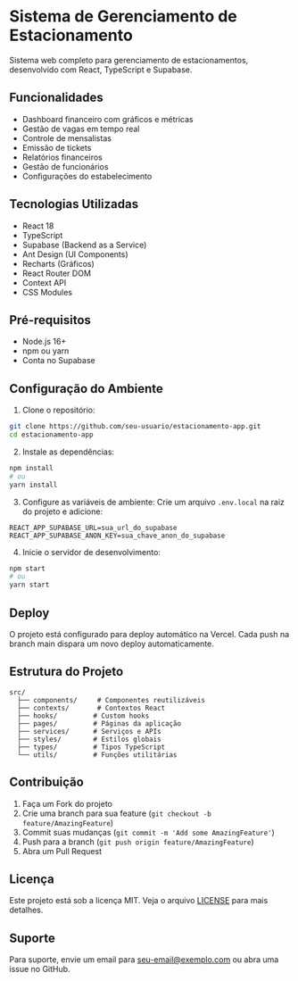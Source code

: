 # Sistema de Gerenciamento de Estacionamento

Sistema web completo para gerenciamento de estacionamentos, desenvolvido com React, TypeScript e Supabase.

## Funcionalidades

- Dashboard financeiro com gráficos e métricas
- Gestão de vagas em tempo real
- Controle de mensalistas
- Emissão de tickets
- Relatórios financeiros
- Gestão de funcionários
- Configurações do estabelecimento

## Tecnologias Utilizadas

- React 18
- TypeScript
- Supabase (Backend as a Service)
- Ant Design (UI Components)
- Recharts (Gráficos)
- React Router DOM
- Context API
- CSS Modules

## Pré-requisitos

- Node.js 16+
- npm ou yarn
- Conta no Supabase

## Configuração do Ambiente

1. Clone o repositório:
```bash
git clone https://github.com/seu-usuario/estacionamento-app.git
cd estacionamento-app
```

2. Instale as dependências:
```bash
npm install
# ou
yarn install
```

3. Configure as variáveis de ambiente:
Crie um arquivo `.env.local` na raiz do projeto e adicione:
```env
REACT_APP_SUPABASE_URL=sua_url_do_supabase
REACT_APP_SUPABASE_ANON_KEY=sua_chave_anon_do_supabase
```

4. Inicie o servidor de desenvolvimento:
```bash
npm start
# ou
yarn start
```

## Deploy

O projeto está configurado para deploy automático na Vercel.
Cada push na branch main dispara um novo deploy automaticamente.

## Estrutura do Projeto

```
src/
  ├── components/     # Componentes reutilizáveis
  ├── contexts/       # Contextos React
  ├── hooks/         # Custom hooks
  ├── pages/         # Páginas da aplicação
  ├── services/      # Serviços e APIs
  ├── styles/        # Estilos globais
  ├── types/         # Tipos TypeScript
  └── utils/         # Funções utilitárias
```

## Contribuição

1. Faça um Fork do projeto
2. Crie uma branch para sua feature (`git checkout -b feature/AmazingFeature`)
3. Commit suas mudanças (`git commit -m 'Add some AmazingFeature'`)
4. Push para a branch (`git push origin feature/AmazingFeature`)
5. Abra um Pull Request

## Licença

Este projeto está sob a licença MIT. Veja o arquivo [LICENSE](LICENSE) para mais detalhes.

## Suporte

Para suporte, envie um email para seu-email@exemplo.com ou abra uma issue no GitHub.
